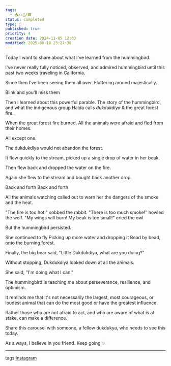 ```yaml
---
tags:
  - 📥️/✍🏻/🟩
status: completed
type: 📸
published: true
priority: 4
creation date: 2024-11-05 12:03
modified: 2025-08-18 23:27:38
---
```

Today I want to share about what I've learned from the hummingbird. 


I've never really fully noticed, observed, and admired hummingbird until this past two weeks traveling in California.


Since then I've been seeing them all over. 
Fluttering around majestically.

Blink and you'll miss them


Then I learned about this powerful parable.
The story of the hummingbird, and what the indigenous group Haida calls *dukdukdiya* & the great forest fire.

When the great forest fire burned.
All the animals were afraid and fled from their homes. 

All except one.


The dukdukdiya would not abandon the forest.

It flew quickly to the stream, picked up a single drop of water in her beak.


Then flew back and dropped the water on the fire.


Again she flew to the stream and bought back another drop.

Back and forth
Back and forth


All the animals watching called out to warn her the dangers of the smoke and the heat.

"The fire is too hot!" sobbed the rabbit.
"There is too much smoke!" howled the wolf.
"My wings will burn! My beak is too small!" cried the owl

But the hummingbird persisted. 

She continued to fly
Picking up more water and dropping it
Bead by bead, onto the burning forest.

Finally, the big bear said, 
"Little Dukdukdiya, what are you doing?"

Without stopping, Dukdukdiya looked down at all the animals.

She said, "I'm doing what I can."


The hummingbird is teaching me about perseverance, resilience, and optimism. 

It reminds me that it's not necessarily the largest, most courageous, or loudest animal that can do the most good or have the greatest influence.

Rather those who are not afraid to act, and who are aware of what is at stake, can make a difference. 


Share this carousel with someone, a fellow dukdukya, who needs to see this today.

As always, I believe in you friend. Keep going ✨








---
tags:[Instagram](instagram)